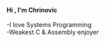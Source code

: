 
<b>Hi , I'm Chrinovic</b> <br>
<br>
-I love Systems Programming <br>
-Weakest C & Assembly enjoyer 

 
